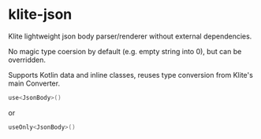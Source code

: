 # klite-json

Klite lightweight json body parser/renderer without external dependencies.

No magic type coersion by default (e.g. empty string into 0), but can be overridden.

Supports Kotlin data and inline classes, reuses type conversion from Klite's main Converter.

```kotlin
use<JsonBody>()
```
or
```kotlin
useOnly<JsonBody>()
```
